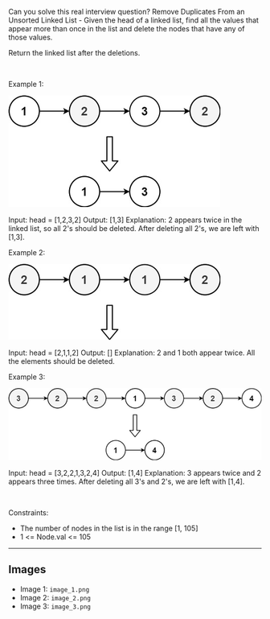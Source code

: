 Can you solve this real interview question? Remove Duplicates From an Unsorted Linked List - Given the head of a linked list, find all the values that appear more than once in the list and delete the nodes that have any of those values.

Return the linked list after the deletions.

 

Example 1:

![Example 1](./image_1.png)


Input: head = [1,2,3,2]
Output: [1,3]
Explanation: 2 appears twice in the linked list, so all 2's should be deleted. After deleting all 2's, we are left with [1,3].


Example 2:

![Example 2](./image_2.png)


Input: head = [2,1,1,2]
Output: []
Explanation: 2 and 1 both appear twice. All the elements should be deleted.


Example 3:

![Example 3](./image_3.png)


Input: head = [3,2,2,1,3,2,4]
Output: [1,4]
Explanation: 3 appears twice and 2 appears three times. After deleting all 3's and 2's, we are left with [1,4].


 

Constraints:

 * The number of nodes in the list is in the range [1, 105]
 * 1 <= Node.val <= 105

---

## Images

- Image 1: `image_1.png`
- Image 2: `image_2.png`
- Image 3: `image_3.png`
